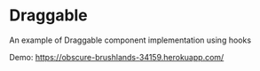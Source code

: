 # Draggable

An example of Draggable component implementation using hooks

Demo: https://obscure-brushlands-34159.herokuapp.com/